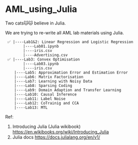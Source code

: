 # AML_using_Julia


Two cats🐱🐱 believe in Julia. 

We are trying to re-write all AML lab materials using Julia.


```angular2html
 ✅ |----Lab1&2: Linear Regression and Logistic Regression 
        |----Lab01.ipynb
        |----iris.csv
        |----Advertising.csv
 ✅ |----Lab3: Convex Optimisation
        |----Lab03.ipynb
        |----iris.csv
    |----Lab5: Approximation Error and Estimation Error
    |----Lab6: Matrix Factorisation 
    |----Lab7: Learning with Noisy Data
    |----Lab8: Sparsing Coding
    |----Lab9: Domain Adaption and Transfer Learning 
    |----Lab10: Causal Inference
    |----Lab11: Label Noise
    |----Lab12: CoTrainig and CCA
    |----Lab13: MTL
```

Ref:
1. Introducing Julia (Julia wikibook) https://en.wikibooks.org/wiki/Introducing_Julia
2. Julia docs https://docs.julialang.org/en/v1/
